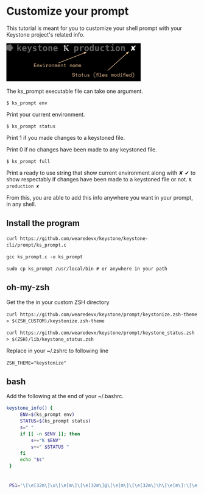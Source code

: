 # Customize your prompt

This tutorial is meant for you to customize your shell prompt with your Keystone project's related info.

<img src="prompt-example.png" height="100"/>

The ks_prompt executable file can take one argument.

```
$ ks_prompt env
```

Print your current environment.

```
$ ks_prompt status
```

Print 1 if you made changes to a keystoned file.

Print 0 if no changes have been made to any keystoned file.

```
$ ks_prompt full
```

Print a ready to use string that show current environment along with ✘ ✔ to show respectably if changes have been made to a keystoned file or not. `Ꝅ production ✘`

From this, you are able to add this info anywhere you want in your prompt, in any shell.
## Install the program


```curl https://github.com/wearedevx/keystone/keystone-cli/prompt/ks_prompt.c```

```gcc ks_prompt.c -o ks_prompt```

```sudo cp ks_prompt /usr/local/bin # or anywhere in your path```

## oh-my-zsh

Get the the in your custom ZSH directory

```curl https://github.com/wearedevx/keystone/prompt/keystonize.zsh-theme > $(ZSH_CUSTOM)/keystonize.zsh-theme```

```curl https://github.com/wearedevx/keystone/prompt/keystone_status.zsh > $(ZSH)/lib/keystone_status.zsh```

Replace in your ~/.zshrc to following line

```ZSH_THEME="keystonize"```


## bash

Add the following at the end of your ~/.bashrc.
```bash
keystone_info() {
     ENV=$(ks_prompt env)
     STATUS=$(ks_prompt status)
     s=" "
     if [[ -n $ENV ]]; then
         s+="Ꝅ $ENV"
         s+=" $STATUS "
     fi
     echo "$s"
 }


 PS1='\[\e[32m\]\u\[\e[m\]\[\e[32m\]@\[\e[m\]\[\e[32m\]\h\[\e[m\]:\[\e[34m\]\w\[\e[m\]$(keystone_info)\$ '
```
